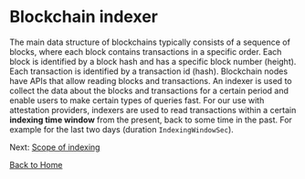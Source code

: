 # Blockchain indexer

The main data structure of blockchains typically consists of a sequence of blocks, where each block contains transactions in a specific order.
Each block is identified by a block hash and has a specific block number (height). Each transaction is identified by a transaction id (hash). Blockchain nodes have APIs that allow reading blocks and transactions. An indexer is used to collect the data about the blocks and transactions for a certain period and enable users to make certain types of queries fast. For our use with attestation providers, indexers are used to read transactions within a certain **indexing time window**  from the present, back to some time in the past. For example for the last two days (duration `IndexingWindowSec`).

Next: [Scope of indexing](./indexer-scope.md)

[Back to Home](../README.md)
